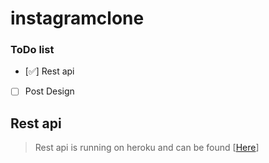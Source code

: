 # instagramclone


### ToDo list

- [✅] Rest api
- [ ] Post Design

## Rest api

> Rest api is running on heroku and can be found [[Here](https://github.com/Raygud/instagramServer/)]
